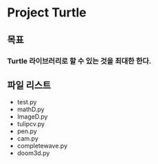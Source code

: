 # Project Turtle

## 목표
### Turtle 라이브러리로 할 수 있는 것을 최대한 한다.

## 파일 리스트
- test.py
- mathD.py
- ImageD.py
- tulipcv.py
- pen.py
- cam.py
- completewave.py
- doom3d.py
